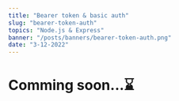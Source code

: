 ```yaml
---
title: "Bearer token & basic auth"
slug: "bearer-token-auth"
topics: "Node.js & Express" 
banner: "/posts/banners/bearer-token-auth.png"
date: "3-12-2022"
---
```


# Comming soon...⌛ 